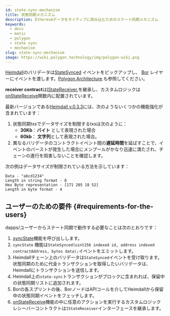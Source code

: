 ```yaml
---
id: state-sync-mechanism
title: 状態同期メカニズム
description: Ethereumデータをネイティブに読み込むためのステート同期メカニズム
keywords:
  - docs
  - matic
  - polygon
  - state sync
  - mechanism
slug: state-sync-mechanism
image: https://wiki.polygon.technology/img/polygon-wiki.png
---
```


[Heimdall](/docs/maintain/glossary.md#heimdall)のバリデータは[StateSynced](https://github.com/maticnetwork/contracts/blob/a4c26d59ca6e842af2b8d2265be1da15189e29a4/contracts/root/stateSyncer/StateSender.sol#L24) イベントをピックアップし、 [Bor](/docs/maintain/glossary.md#bor) レイヤーにイベントを渡します。[Polygon Architecture](/docs/pos/polygon-architecture).も参照してください。

**receiver contract**は[IStateReceiver](https://github.com/maticnetwork/genesis-contracts/blob/master/contracts/IStateReceiver.sol),を継承し、カスタムロジックは[onStateReceive](https://github.com/maticnetwork/genesis-contracts/blob/05556cfd91a6879a8190a6828428f50e4912ee1a/contracts/IStateReceiver.sol#L5)関数内に配置されています。

最新バージョンである[Heimdall v.0.3.3](https://github.com/maticnetwork/heimdall/releases/tag/v0.3.3)には、次のようないくつかの機能強化が含まれています：
1. 状態同期txsでデータサイズを制限するtxsは次のように：
    * **30Kb**：**バイト** として表現された場合
    * **60kb**： **文字列**として表現された場合。
2. 異なるバリデータのコントラクトイベント間の**遅延時間**を延ばすことで、イベントのバーストが発生した場合にメンプールがかなり迅速に満たされ、チェーンの進行を阻害しないことを確認します。

次の例はデータサイズが制限されている方法を示しています：

```
Data - "abcd1234"
Length in string format - 8
Hex Byte representation - [171 205 18 52]
Length in byte format - 4
```

## ユーザーのための要件 {#requirements-for-the-users}

dapps/ユーザーからステート同期で動作する必要なことは次のとおりです：

1. [syncState](https://github.com/maticnetwork/contracts/blob/19163ddecf91db17333859ae72dd73c91bee6191/contracts/root/stateSyncer/StateSender.sol#L33)機能を呼び出しします。
2. `syncState` 機能は`StateSynced(uint256 indexed id, address indexed contractAddress, bytes data);`イベントをエミットします。
3. Heimdallチェーン上のバリデータは`StateSynced`イベントを受け取ります。状態同期のために代金トランザクションを取得したいバリデータは、Heimdallにトランザクションを送信します。
4. Heimdall上の`state-sync`トランザクションがブロックに含まれれば、保留中の状態同期リストに追加されます。
5. Borの各スプリントの後、BorノードはAPIコールを介してHeimdallから保留中の状態同期イベントをフェッチします。
6.  [onStateReceive](https://github.com/maticnetwork/genesis-contracts/blob/master/contracts/IStateReceiver.sol)機能の中に任意のアクションを実行するカスタムロジックレシーバーコントラクトは`IStateReceiver`インターフェースを継承します。
